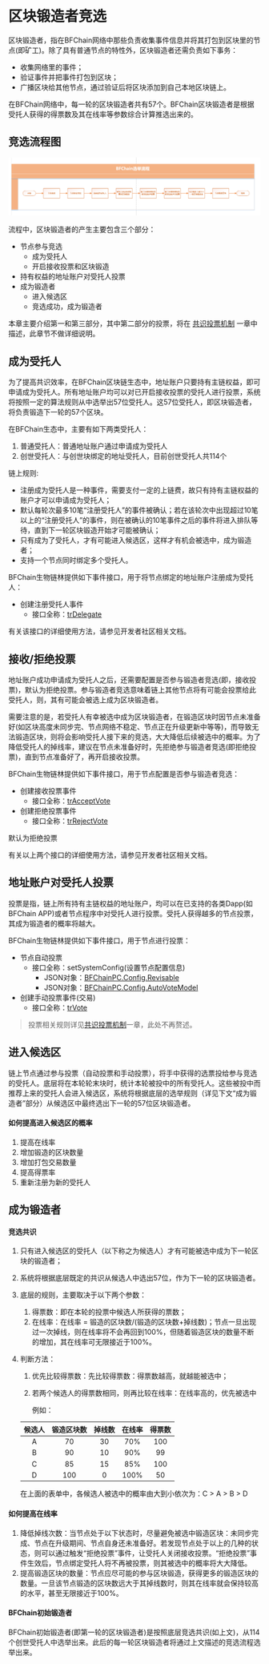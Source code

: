 # 区块锻造者竞选



区块锻造者，指在BFChain网络中那些负责收集事件信息并将其打包到区块里的节点(即矿工)。除了具有普通节点的特性外，区块锻造者还需负责如下事务：

- 收集网络里的事件；
- 验证事件并把事件打包到区块；
- 广播区块给其他节点，通过验证后将区块添加到自己本地区块链上。

在BFChain网络中，每一轮的区块锻造者共有57个。BFChain区块锻造者是根据受托人获得的得票数及其在线率等参数综合计算推选出来的。




## 竞选流程图

![](./media/election-flow.png)

流程中，区块锻造者的产生主要包含三个部分：

- 节点参与竞选
  - 成为受托人
  - 开启接收投票和区块锻造
- 持有权益的地址账户对受托人投票
- 成为锻造者
  - 进入候选区
  - 竞选成功，成为锻造者

本章主要介绍第一和第三部分，其中第二部分的投票，将在 [共识投票机制](/zh/知识库/02) 一章中描述，此章节不做详细说明。




## 成为受托人

为了提高共识效率，在BFChain区块链生态中，地址账户只要持有主链权益，即可申请成为受托人。所有地址账户均可以对已开启接收投票的受托人进行投票，系统将按照一定的算法规则从中选举出57位受托人。这57位受托人，即区块锻造者，将负责锻造下一轮的57个区块。

在BFChain生态中，主要有如下两类受托人：

1. 普通受托人：普通地址账户通过申请成为受托人
2. 创世受托人：与创世块绑定的地址受托人，目前创世受托人共114个

链上规则:

- 注册成为受托人是一种事件，需要支付一定的上链费，故只有持有主链权益的账户才可以申请成为受托人；
- 默认每轮次最多10笔“注册受托人”的事件被确认；若在该轮次中出现超过10笔以上的“注册受托人”的事件，则在被确认的10笔事件之后的事件将进入排队等待，直到下一轮区块锻造开始才可能被确认；
- 只有成为了受托人，才有可能进入候选区，这样才有机会被选中，成为锻造者；
- 支持一个节点同时绑定多个受托人。

[^注]: 当前PC端已支持一个节点可同时绑定多个受托人，BFChain移动端APP仅支持一个节点只能申请一个受托人。

BFChain生物链林提供如下事件接口，用于将节点绑定的地址账户注册成为受托人：

- 创建注册受托人事件
  - 接口全称：[trDelegate](/zh/API参考/PC全节点/接口列表/1-3#_6-创建注册受托人事件)

有关该接口的详细使用方法，请参见开发者社区相关文档。




## 接收/拒绝投票

地址账户成功申请成为受托人之后，还需要配置是否参与锻造者竞选(即，接收投票)，默认为拒绝投票。参与锻造者竞选意味着链上其他节点将有可能会投票给此受托人，则，其有可能会被选上成为区块锻造者。

需要注意的是，若受托人有幸被选中成为区块锻造者，在锻造区块时因节点未准备好(如区块高度未同步完、节点网络不稳定、节点正在升级更新中等等)，而导致无法锻造区块，则将会影响受托人接下来的竞选，大大降低后续被选中的概率。为了降低受托人的掉线率，建议在节点未准备好时，先拒绝参与锻造者竞选(即拒绝投票)，直到节点准备好了，再开启接收投票。

BFChain生物链林提供如下事件接口，用于节点配置是否参与锻造者竞选：

- 创建接收投票事件
  - 接口全称：[trAcceptVote](/zh/API参考/PC全节点/接口列表/1-3#_7-创建接收投票事件) 
- 创建拒绝投票事件
  - 接口全称：[trRejectVote](/zh/API参考/PC全节点/接口列表/1-3#_8-创建拒绝投票事件)

默认为拒绝投票

有关以上两个接口的详细使用方法，请参见开发者社区相关文档。




## 地址账户对受托人投票

投票是指，链上所有持有主链权益的地址账户，均可以在已支持的各类Dapp(如BFChain APP)或者节点程序中对受托人进行投票。受托人获得越多的节点投票，其成为锻造者的概率将越大。

BFChain生物链林提供如下事件接口，用于节点进行投票：

- 节点自动投票
  - 接口全称：setSystemConfig(设置节点配置信息)
    - JSON对象：[BFChainPC.Config.Revisable](/zh/API参考/PC全节点/接口列表/1-5#bfchainpc-config-configrevisable) 
    - JSON对象：[BFChainPC.Config.AutoVoteModel](/zh/API参考/PC全节点/接口列表/1-5#bfchainpc-config-autovotemodel) 
- 创建手动投票事件(交易)
  - 接口全称：[trVote](/zh/API参考/PC全节点/接口列表/1-3#_9-创建投票事件)



> 投票相关规则详见[共识投票机制](/zh/知识库/02)一章，此处不再赘述。




## 进入候选区

链上节点通过参与投票（自动投票和手动投票），将手中获得的选票投给参与竞选的受托人。底层将在本轮轮末块时，统计本轮被投中的所有受托人。这些被投中而推荐上来的受托人会进入候选区，系统将根据底层的选举规则（详见下文“成为锻造者”部分）从候选区中最终选出下一轮的57位区块锻造者。

#### 如何提高进入候选区的概率

1. 提高在线率
2. 增加锻造的区块数量
3. 增加打包交易数量
4. 提高得票率
5. 重新注册为新的受托人




## 成为锻造者

#### 竞选共识

1. 只有进入候选区的受托人（以下称之为候选人）才有可能被选中成为下一轮区块的锻造者；

2. 系统将根据底层既定的共识从候选人中选出57位，作为下一轮的区块锻造者。

3. 底层的规则，主要取决于以下两个参数：

   1. 得票数：即在本轮的投票中候选人所获得的票数；
   2. 在线率：在线率 = 锻造的区块数/(锻造的区块数+掉线数)；节点一旦出现过一次掉线，则在线率将不会再回到100%，但随着锻造区块的数量不断的增加，其在线率可无限接近于100%。

4. 判断方法：

   1. 优先比较得票数：先比较得票数：得票数越高，就越能被选中；
   2. 若两个候选人的得票数相同，则再比较在线率：在线率高的，优先被选中

      例如：

   | 候选人 | 锻造区块数 | 掉线数 | 在线率 | 得票数 |
   | :----: | :--------: | :----: | :----: | :----: |
   |   A    |     70     |   30   |  70%   |  100   |
   |   B    |     90     |   10   |  90%   |   99   |
   |   C    |     85     |   15   |  85%   |  100   |
   |   D    |    100     |   0    |  100%  |   50   |

   在上面的表单中，各候选人被选中的概率由大到小依次为：C > A > B > D
   
   


#### 如何提高在线率

1. 降低掉线次数：当节点处于以下状态时，尽量避免被选中锻造区块：未同步完成、节点在升级期间、节点自身还未准备好。若发现节点处于以上的几种的状态，则可以通过触发“拒绝投票”事件，让受托人关闭接收投票。“拒绝投票”事件生效后，节点绑定受托人将不再被投票，则其被选中的概率将大大降低。
2. 提高锻造区块的数量：节点应尽可能的参与区块锻造，获得更多的锻造区块的数量。一旦该节点锻造的区块数远大于其掉线数时，则其在线率就会保持较高的水平，甚至无限接近于100%。



#### BFChain初始锻造者

BFChain初始锻造者(即第一轮的区块锻造者)是按照底层竞选共识(如上文)，从114个创世受托人中选举出来。此后的每一轮区块锻造者将通过上文描述的竞选流程选举出来。







